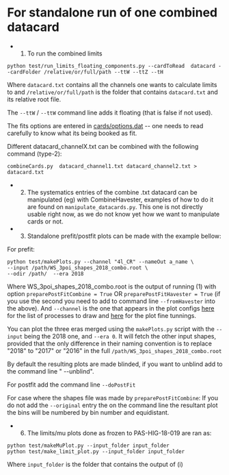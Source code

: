 # For standalone run of one combined datacard

* 1) To run the combined limits

```
python test/run_limits_floating_components.py --cardToRead  datacard --cardFolder /relative/or/full/path --ttW --ttZ --tH
```

Where `datacard.txt` contains all the channels one wants to calculate limits to and `/relative/or/full/path` is the folder that contains `datacard.txt` and its relative root file.

The `--ttW` / `--ttW` command line adds it floating (that is false if not used).

The fits options are entered in [cards/options.dat](https://github.com/acarvalh/signal_extraction_tH_ttH/blob/master/cards/options.dat) -- one needs to read carefully to know what its being booked as fit.

Different datacard_channelX.txt can be combined with the following command (type-2):

```
combineCards.py  datacard_channel1.txt datacard_channel2.txt > datacard.txt
```

* 2) The systematics entries of the combine .txt datacard can be manipulated (eg) with CombineHavester, examples of how to do it are found on `manipulate_datacards.py`. This one is not directly usable right now, as we do not know yet how we want to manipulate cards or not.

* 3) Standalone prefit/postfit plots can be made with the example bellow:

For prefit:

```
python test/makePlots.py --channel "4l_CR" --nameOut a_name \
--input /path/WS_3poi_shapes_2018_combo.root \
--odir /path/  --era 2018
```

Where WS_3poi_shapes_2018_combo.root is the output of running (1) with option `preparePostFitCombine = True` OR `preparePostFitHavester = True` (if you use the second you need to add to command line `--fromHavester` into the above).
And `--channel` is the one that appears in the plot configs [here](https://github.com/acarvalh/signal_extraction_tH_ttH/blob/master/configs/plot_options.py#L351-L355) for the list of processes to draw and [here](https://github.com/acarvalh/signal_extraction_tH_ttH/blob/master/configs/plot_options.py#L170-L178) for the plot fine tunnings.

You can plot the three eras merged using the `makePlots.py` script with the `--input` being the 2018 one, and `--era 0`. It will fetch the other input shapes, provided that the only difference in their naming convention is to replace "2018" to "2017" or "2016" in the full `/path/WS_3poi_shapes_2018_combo.root`

By default the resulting plots are made blinded, if you want to unblind add to the command line " --unblind".

For postfit add the command line `--doPostFit`

For case where the shapes file was made by `preparePostFitCombine`: If you do not add the `--original` entry the on the command line the resultant plot the bins will be numbered by bin number and equidistant.

* 6) The limits/mu plots done as frozen to PAS-HIG-18-019 are ran as:

```
python test/makeMuPlot.py --input_folder input_folder
python test/make_limit_plot.py --input_folder input_folder
```

Where `input_folder` is the folder that contains the output of (i)
